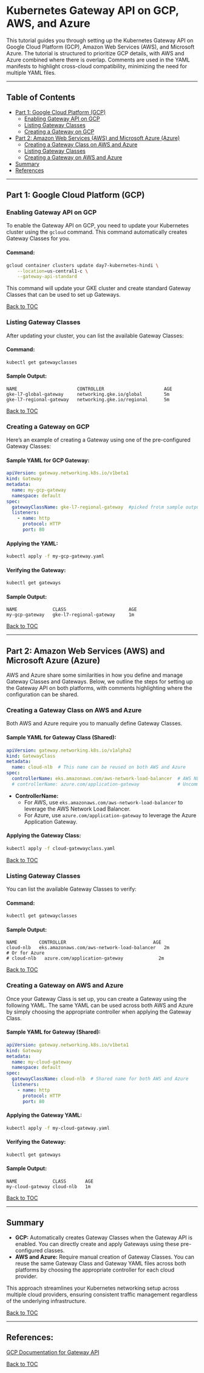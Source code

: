 # **Kubernetes Gateway API on GCP, AWS, and Azure**

This tutorial guides you through setting up the Kubernetes Gateway API on Google Cloud Platform (GCP), Amazon Web Services (AWS), and Microsoft Azure. The tutorial is structured to prioritize GCP details, with AWS and Azure combined where there is overlap. Comments are used in the YAML manifests to highlight cross-cloud compatibility, minimizing the need for multiple YAML files.

---

## **Table of Contents**

- [Part 1: Google Cloud Platform (GCP)](#part-1-google-cloud-platform-gcp)
  - [Enabling Gateway API on GCP](#enabling-gateway-api-on-gcp)
  - [Listing Gateway Classes](#listing-gateway-classes)
  - [Creating a Gateway on GCP](#creating-a-gateway-on-gcp)
- [Part 2: Amazon Web Services (AWS) and Microsoft Azure (Azure)](#part-2-amazon-web-services-aws-and-microsoft-azure-azure)
  - [Creating a Gateway Class on AWS and Azure](#creating-a-gateway-class-on-aws-and-azure)
  - [Listing Gateway Classes](#listing-gateway-classes-1)
  - [Creating a Gateway on AWS and Azure](#creating-a-gateway-on-aws-and-azure)
- [Summary](#summary)
- [References](#references)

---

## **Part 1: Google Cloud Platform (GCP)**

### **Enabling Gateway API on GCP**

To enable the Gateway API on GCP, you need to update your Kubernetes cluster using the `gcloud` command. This command automatically creates Gateway Classes for you.

#### **Command:**
```bash
gcloud container clusters update day7-kubernetes-hindi \
    --location=us-central1-c \
    --gateway-api-standard
```

This command will update your GKE cluster and create standard Gateway Classes that can be used to set up Gateways.

[Back to TOC](#table-of-contents)

### **Listing Gateway Classes**

After updating your cluster, you can list the available Gateway Classes:

#### **Command:**
```bash
kubectl get gatewayclasses
```

#### **Sample Output:**
```plaintext
NAME                      CONTROLLER                      AGE
gke-l7-global-gateway     networking.gke.io/global        5m
gke-l7-regional-gateway   networking.gke.io/regional      5m
```

[Back to TOC](#table-of-contents)

### **Creating a Gateway on GCP**

Here’s an example of creating a Gateway using one of the pre-configured Gateway Classes:

#### **Sample YAML for GCP Gateway:**
```yaml
apiVersion: gateway.networking.k8s.io/v1beta1
kind: Gateway
metadata:
  name: my-gcp-gateway
  namespace: default
spec:
  gatewayClassName: gke-l7-regional-gateway  #picked fro\m sample output above
  listeners:
    - name: http
      protocol: HTTP
      port: 80
```

#### **Applying the YAML:**

```bash
kubectl apply -f my-gcp-gateway.yaml
```

#### **Verifying the Gateway:**

```bash
kubectl get gateways
```

#### **Sample Output:**
```plaintext
NAME             CLASS                       AGE
my-gcp-gateway   gke-l7-regional-gateway     1m
```

[Back to TOC](#table-of-contents)

---

## **Part 2: Amazon Web Services (AWS) and Microsoft Azure (Azure)**

AWS and Azure share some similarities in how you define and manage Gateway Classes and Gateways. Below, we outline the steps for setting up the Gateway API on both platforms, with comments highlighting where the configuration can be shared.

### **Creating a Gateway Class on AWS and Azure**

Both AWS and Azure require you to manually define Gateway Classes.

#### **Sample YAML for Gateway Class (Shared):**
```yaml
apiVersion: gateway.networking.k8s.io/v1alpha2
kind: GatewayClass
metadata:
  name: cloud-nlb  # This name can be reused on both AWS and Azure
spec:
  controllerName: eks.amazonaws.com/aws-network-load-balancer  # AWS NLB controller
  # controllerName: azure.com/application-gateway              # Uncomment for Azure Application Gateway
```

- **ControllerName:** 
  - For AWS, use `eks.amazonaws.com/aws-network-load-balancer` to leverage the AWS Network Load Balancer.
  - For Azure, use `azure.com/application-gateway` to leverage the Azure Application Gateway.

#### **Applying the Gateway Class:**

```bash
kubectl apply -f cloud-gatewayclass.yaml
```

[Back to TOC](#table-of-contents)

### **Listing Gateway Classes**

You can list the available Gateway Classes to verify:

#### **Command:**
```bash
kubectl get gatewayclasses
```

#### **Sample Output:**
```plaintext
NAME        CONTROLLER                                AGE
cloud-nlb   eks.amazonaws.com/aws-network-load-balancer   2m
# Or for Azure
# cloud-nlb   azure.com/application-gateway             2m
```

[Back to TOC](#table-of-contents)

### **Creating a Gateway on AWS and Azure**

Once your Gateway Class is set up, you can create a Gateway using the following YAML. The same YAML can be used across both AWS and Azure by simply choosing the appropriate controller when applying the Gateway Class.

#### **Sample YAML for Gateway (Shared):**
```yaml
apiVersion: gateway.networking.k8s.io/v1beta1
kind: Gateway
metadata:
  name: my-cloud-gateway
  namespace: default
spec:
  gatewayClassName: cloud-nlb  # Shared name for both AWS and Azure
  listeners:
    - name: http
      protocol: HTTP
      port: 80
```

#### **Applying the Gateway YAML:**

```bash
kubectl apply -f my-cloud-gateway.yaml
```

#### **Verifying the Gateway:**

```bash
kubectl get gateways
```

#### **Sample Output:**
```plaintext
NAME             CLASS       AGE
my-cloud-gateway cloud-nlb   1m
```

[Back to TOC](#table-of-contents)

---

## **Summary**

- **GCP:** Automatically creates Gateway Classes when the Gateway API is enabled. You can directly create and apply Gateways using these pre-configured classes.
- **AWS and Azure:** Require manual creation of Gateway Classes. You can reuse the same Gateway Class and Gateway YAML files across both platforms by choosing the appropriate controller for each cloud provider.

This approach streamlines your Kubernetes networking setup across multiple cloud providers, ensuring consistent traffic management regardless of the underlying infrastructure.

[Back to TOC](#table-of-contents)

---

## **References:**
[GCP Documentation for Gateway API](https://cloud.google.com/kubernetes-engine/docs/concepts/gateway-api)



[Back to TOC](#table-of-contents)
